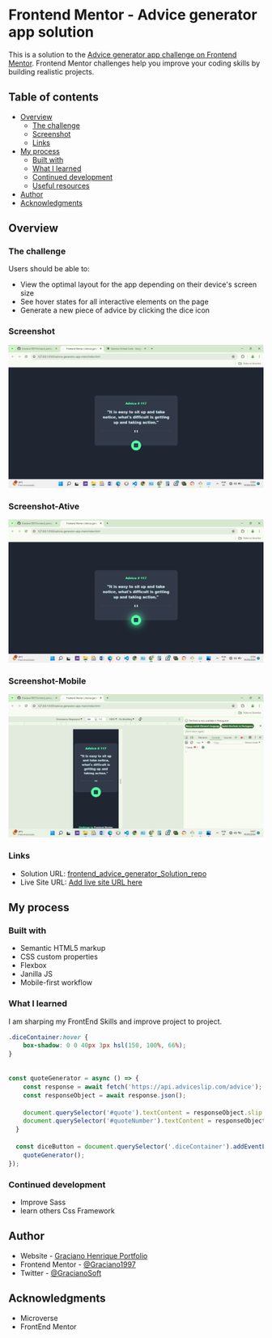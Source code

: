 # Frontend Mentor - Advice generator app solution

This is a solution to the [Advice generator app challenge on Frontend Mentor](https://www.frontendmentor.io/challenges/advice-generator-app-QdUG-13db). Frontend Mentor challenges help you improve your coding skills by building realistic projects.

## Table of contents

- [Overview](#overview)
  - [The challenge](#the-challenge)
  - [Screenshot](#screenshot)
  - [Links](#links)
- [My process](#my-process)
  - [Built with](#built-with)
  - [What I learned](#what-i-learned)
  - [Continued development](#continued-development)
  - [Useful resources](#useful-resources)
- [Author](#author)
- [Acknowledgments](#acknowledgments)

## Overview

### The challenge

Users should be able to:

- View the optimal layout for the app depending on their device's screen size
- See hover states for all interactive elements on the page
- Generate a new piece of advice by clicking the dice icon

### Screenshot

![](./screenshot.png)

### Screenshot-Ative

![](./screenshotAtive.png)

### Screenshot-Mobile

![](./screenshotMobile.png)


### Links

- Solution URL: [frontend_advice_generator_Solution_repo]( https://github.com/Graciano1997/frontend_advice_generator.git )
- Live Site URL: [Add live site URL here](https://your-live-site-url.com)

## My process

### Built with

- Semantic HTML5 markup
- CSS custom properties
- Flexbox
- Janilla JS
- Mobile-first workflow

### What I learned

I am sharping my FrontEnd Skills and improve project to project.

```css
.diceContainer:hover {
    box-shadow: 0 0 40px 3px hsl(150, 100%, 66%);
}
```
```js

const quoteGenerator = async () => {
    const response = await fetch('https://api.adviceslip.com/advice');
    const responseObject = await response.json();

    document.querySelector('#quote').textContent = responseObject.slip.advice;
    document.querySelector('#quoteNumber').textContent = responseObject.slip.id;
  }

  const diceButton = document.querySelector('.diceContainer').addEventListener("click", () => {
    quoteGenerator();
});
```

### Continued development

- Improve Sass
- learn others Css Framework


## Author

- Website - [Graciano Henrique Portfolio](https://portofolio-graciano.vercel.app/)
- Frontend Mentor - [@Graciano1997](https://www.frontendmentor.io/profile/Graciano1997)
- Twitter - [@GracianoSoft](https://www.twitter.com/Gracianosoft)

## Acknowledgments

- Microverse
- FrontEnd Mentor